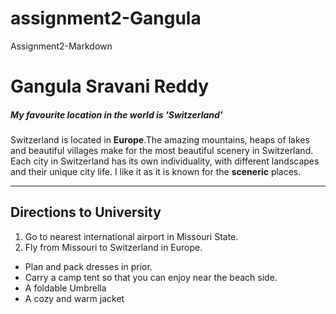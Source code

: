 # assignment2-Gangula
Assignment2-Markdown
# Gangula Sravani Reddy
##### My favourite location in the world is 'Switzerland'

Switzerland is located in **Europe**.The amazing mountains, heaps of lakes and beautiful villages make for the most beautiful scenery in Switzerland. Each city in Switzerland has its own individuality, with different landscapes and their unique city life. I like it as it is known for the **sceneric** places.

---

## Directions to University
1. Go to nearest international airport in Missouri State.
2. Fly from Missouri to Switzerland in Europe.
- Plan and pack dresses in prior.
- Carry a camp tent so that you can enjoy near the beach side.
- A foldable Umbrella
- A cozy and warm jacket